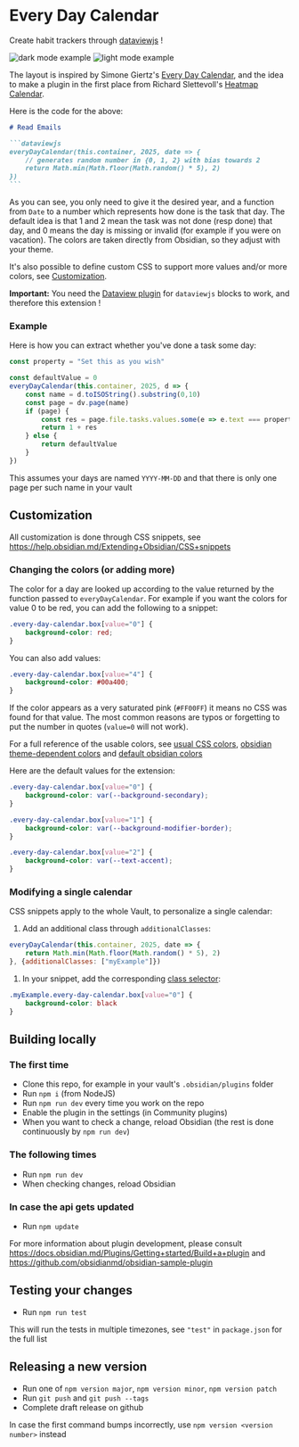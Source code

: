 # Every Day Calendar

Create habit trackers through [dataviewjs](https://blacksmithgu.github.io/obsidian-dataview/api/intro/) !

![dark mode example](readme-resources/dark-mode.png)
![light mode example](readme-resources/light-mode.png)
<!-- Full screen screenshot cropped through https://bulkimagecrop.com/ -->

The layout is inspired by Simone Giertz's [Every Day Calendar](https://yetch.store/en-eur/products/every-day-goal-calendar), and the idea to make a plugin in the first place from Richard Slettevoll's [Heatmap Calendar](https://github.com/Richardsl/heatmap-calendar-obsidian).

Here is the code for the above:
````markdown
# Read Emails

```dataviewjs
everyDayCalendar(this.container, 2025, date => {
	// generates random number in {0, 1, 2} with bias towards 2
	return Math.min(Math.floor(Math.random() * 5), 2)
})
```
````

As you can see, you only need to give it the desired year, and a function from `Date` to a number which represents how done is the task that day.
The default idea is that 1 and 2 mean the task was not done (resp done) that day, and 0 means the day is missing or invalid (for example if you were on vacation).
The colors are taken directly from Obsidian, so they adjust with your theme.

It's also possible to define custom CSS to support more values and/or more colors, see [Customization](#customization). 

**Important:** You need the [Dataview plugin](obsidian://show-plugin?id=dataview) for `dataviewjs` blocks to work, and therefore this extension !

### Example

Here is how you can extract whether you've done a task some day:

```javascript
const property = "Set this as you wish"

const defaultValue = 0
everyDayCalendar(this.container, 2025, d => {
	const name = d.toISOString().substring(0,10)
	const page = dv.page(name)
	if (page) {
		const res = page.file.tasks.values.some(e => e.text === property && e.completed)
		return 1 + res
	} else {
	    return defaultValue
	}
})
```
This assumes your days are named `YYYY-MM-DD` and that there is only one page per such name in your vault

## Customization

All customization is done through CSS snippets, see https://help.obsidian.md/Extending+Obsidian/CSS+snippets

### Changing the colors (or adding more)

The color for a day are looked up according to the value returned by the function passed to `everyDayCalendar`.
For example if you want the colors for value 0 to be red, you can add the following to a snippet:

```css
.every-day-calendar.box[value="0"] {
    background-color: red;
}
```

You can also add values:
```css
.every-day-calendar.box[value="4"] {
    background-color: #00a400;
}
```

If the color appears as a very saturated pink (`#FF00FF`) it means no CSS was found for that value.
The most common reasons are typos or forgetting to put the number in quotes (`value=0` will not work).

For a full reference of the usable colors, see [usual CSS colors](https://developer.mozilla.org/en-US/docs/Web/CSS/color_value), [obsidian theme-dependent colors](https://docs.obsidian.md/Reference/CSS+variables/Foundations/Colors) and [default obsidian colors](https://publish.obsidian.md/hub/04+-+Guides%2C+Workflows%2C+%26+Courses/Guides/Default+Obsidian+Theme+Colors)

Here are the default values for the extension:

```css
.every-day-calendar.box[value="0"] {
    background-color: var(--background-secondary);
}

.every-day-calendar.box[value="1"] {
    background-color: var(--background-modifier-border);
}

.every-day-calendar.box[value="2"] {
    background-color: var(--text-accent);
}
```

### Modifying a single calendar

CSS snippets apply to the whole Vault, to personalize a single calendar:

1. Add an additional class through `additionalClasses`:
```javascript
everyDayCalendar(this.container, 2025, date => {
	return Math.min(Math.floor(Math.random() * 5), 2)
}, {additionalClasses: ["myExample"]})
```
1. In your snippet, add the corresponding [class selector](https://developer.mozilla.org/en-US/docs/Web/CSS/Class_selectors):
```css
.myExample.every-day-calendar.box[value="0"] {
	background-color: black
}
```

## Building locally

### The first time

- Clone this repo, for example in your vault's `.obsidian/plugins` folder
- Run `npm i` (from NodeJS)
- Run `npm run dev` every time you work on the repo
- Enable the plugin in the settings (in Community plugins)
- When you want to check a change, reload Obsidian (the rest is done continuously by `npm run dev`)

### The following times

- Run `npm run dev`
- When checking changes, reload Obsidian

### In case the api gets updated 

- Run `npm update`

For more information about plugin development, please consult https://docs.obsidian.md/Plugins/Getting+started/Build+a+plugin and https://github.com/obsidianmd/obsidian-sample-plugin

## Testing your changes

- Run `npm run test`

This will run the tests in multiple timezones, see `"test"` in `package.json` for the full list

## Releasing a new version

- Run one of `npm version major`, `npm version minor`, `npm version patch`
- Run `git push` and `git push --tags`
- Complete draft release on github

In case the first command bumps incorrectly, use `npm version <version number>` instead